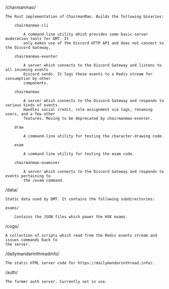 /charmanmao/

    The Rust implementation of ChairmanMao. Builds the following binaries:

        chairmanmao-cli

            A command-line utility which provides some basic server moderation tools for DMT. It
            only makes use of the Discord HTTP API and does not connect to the Discord Gateway.

        chairmanmao-eventer

            A server which connects to the Discord Gateway and listens to all incoming events
            Discord sends. It logs these events to a Redis stream for consumption by other
            components.

        chairmanmao

            A server which connects to the Discord Gateway and responds to various kinds of events.
            Handles social credit, role assignment via tags, renaming users, and a few other
            features. Moving to be deprecated by chairmanmao-eventer.

        draw

            A command-line utility for testing the character-drawing code.

        exam

            A command-line utility for testing the exam code.

        chairmanmao-examiner

            A server which connects to the Discord Gateway and responds to events pertaining to
            the /exam command.


/data/

    Static data used by DMT. It contains the following subdirectories:

    exams/

        Contains the JSON files which power the HSK exams.


/cogs/

    A collection of scripts which read from the Redis events stream and issues commands back to
    the server.


/dailymandarinthreadinfo/

    The static HTML server code for https://dailymandarinthread.info/.


/auth/

    The former auth server. Currently not in use.
